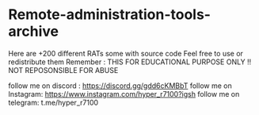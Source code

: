 # Remote-administration-tools-archive
Here are +200 different RATs some with source code 
Feel free to use or redistribute them
Remember : THIS FOR EDUCATIONAL PURPOSE ONLY !! NOT REPOSONSIBLE FOR ABUSE
 
follow me on discord :  https://discord.gg/gdd6cKMBbT
follow me on Instagram: https://www.instagram.com/hyper_r7100?igsh
follow me on telegram: t.me/hyper_r7100
